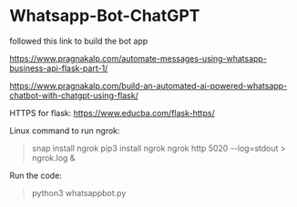 # Whatsapp-Bot-ChatGPT

followed this link to build the bot app

https://www.pragnakalp.com/automate-messages-using-whatsapp-business-api-flask-part-1/

https://www.pragnakalp.com/build-an-automated-ai-powered-whatsapp-chatbot-with-chatgpt-using-flask/

HTTPS for flask: https://www.educba.com/flask-https/

Linux command to run ngrok:
> snap install ngrok
> pip3 install ngrok
> ngrok http 5020 --log=stdout > ngrok.log &

Run the code:
>python3 whatsappbot.py
